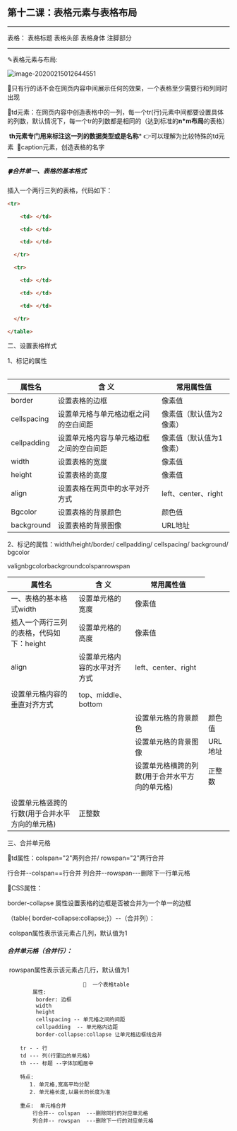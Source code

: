 ## 第十二课：表格元素与表格布局

------

表格：
表格标题 <caption></caption>
表格头部 <thead></thead>
表格身体 <tbody></tbody>
注脚部分 <tfoot></tfoot>

------

✎表格元素与布局:

![image-20200215012644551](D:%5C%E7%AC%94%E8%AE%B0%E8%B5%84%E6%96%99%EF%BC%88%E8%8B%B1%E8%AF%AD,web%EF%BC%89%5CTypora%E7%AC%94%E8%AE%B0%5Cimage-20200215012644551.png)

​		🌸只有行的话不会在网页内容中间展示任何的效果，一个表格至少需要行和列同时出现

​		🌷td元素：在网页内容中创造表格中的一列，每一个tr(行)元素中间都要设置具体的列数，默认情况下，每一个tr的列数都是相同的（达到标准的**n*m布局**的表格）

​				**th元素专门用来标注这一列的数据类型或是名称***	👉可以理解为比较特殊的td元素
​				💎caption元素，创造表格的名字

------

##### 🍀合并单一、表格的基本格式

插入一个两行三列的表格，代码如下：

```html
<tr>

​    <td> </td>

​    <td> </td>

​    <td> </td>

  </tr>

  <tr>

​    <td> </td>

​    <td> </td>

​    <td> </td>

  </tr>

</table>
```






二、设置表格样式

1、<table>标记的属性

| 属性名      | 含     义                                | 常用属性值              |
| ----------- | ---------------------------------------- | ----------------------- |
| border      | 设置表格的边框                           | 像素值                  |
| cellspacing | 设置单元格与单元格边框之间的空白间距     | 像素值（默认值为2像素） |
| cellpadding | 设置单元格内容与单元格边框之间的空白间距 | 像素值（默认值为1像素） |
| width       | 设置表格的宽度                           | 像素值                  |
| height      | 设置表格的高度                           | 像素值                  |
| align       | 设置表格在网页中的水平对齐方式           | left、center、right     |
| Bgcolor     | 设置表格的背景颜色                       | 颜色值                  |
| background  | 设置表格的背景图像                       | URL地址                 |

 

2、<td>标记的属性：width/height/border/ cellpadding/ cellspacing/ background/ bgcolor

| 属性名                                   | 含     义                                      | 常用属性值          |
| ---------------------------------------- | ---------------------------------------------- | ------------------- |
| 一、表格的基本格式width                  | 设置单元格的宽度                               | 像素值              |
| 插入一个两行三列的表格，代码如下：height | 设置单元格的高度                               | 像素值              |
| align                                    | 设置单元格内容的水平对齐方式                   | left、center、right |
| <tr>valign                               | 设置单元格内容的垂直对齐方式                   | top、middle、bottom |
| <td> </td>bgcolor                        | 设置单元格的背景颜色                           | 颜色值              |
| <td> </td>background                     | 设置单元格的背景图像                           | URL地址             |
| <td> </td>colspan                        | 设置单元格横跨的列数(用于合并水平方向的单元格) | 正整数              |
| </tr>rowspan                             | 设置单元格竖跨的行数(用于合并水平方向的单元格) | 正整数              |

 

三、合并单元格

🍎td属性：colspan="2"两列合并/ rowspan="2"两行合并

行合并--colspan==行合并
	   列合并--rowspan---删除下一行单元格

💠CSS属性：

border-collapse 属性设置表格的边框是否被合并为一个单一的边框

（table{ border-collapse:collapse;}）--（合并列）：

​	colspan属性表示该元素占几列，默认值为1

##### 	合并单元格（合并行）：

​	rowspan属性表示该元素占几行，默认值为1

							💖  一个表格table
	        属性: 
	         border: 边框
	         width
	         height
	         cellspacing -- 单元格之间的间距
	         cellpadding  -- 单元格内边距
	         border-collapse:collapse 让单元格边框线合并
	
	    tr - - 行
	    td --- 列(行里边的单元格)
	    th --- 标题 --字体加粗居中
	
	    特点:
	       1. 单元格,宽高平均分配
	       2. 单元格长度,以最长的长度为准
	    
	    重点:  单元格合并 
	        行合并-- colspan  ---删除同行的对应单元格
	        列合并-- rowspan  ---删除下一行的对应单元格			
